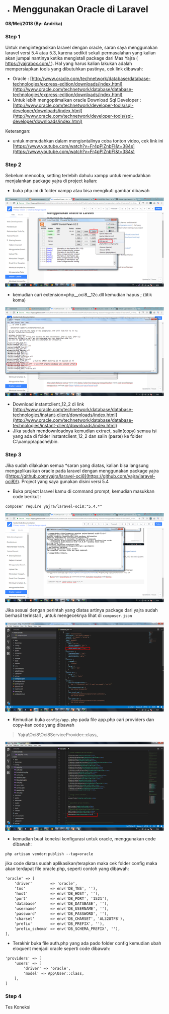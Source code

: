 * # Menggunakan Oracle di Laravel

#### 08/Mei/2018 \(By: Andrika\)

### Step 1

Untuk mengintegrasikan laravel dengan oracle, saran saya menggunakan laravel versi 5.4 atau 5.3, karena sedikit sekali permasalahan yang kalian akan jumpai nantinya ketika mengistall package dari Mas Yajra \( [https://yajrabox.com/ ](https://yajrabox.com/)\). Hal yang harus kalian lakukan adalah mempersiapkan tools yang dibutuhkan pastinya, cek link dibawah:

* Oracle : [http://www.oracle.com/technetwork/database/database-technologies/express-edition/downloads/index.html](http://www.oracle.com/technetwork/database/database-technologies/express-edition/downloads/index.html)
* Untuk lebih mengoptimalkan oracle Download Sql Developer : [http://www.oracle.com/technetwork/developer-tools/sql-developer/downloads/index.html](http://www.oracle.com/technetwork/developer-tools/sql-developer/downloads/index.html)

Keterangan:

* untuk memudahkan dalam mengisntallnya coba tonton video, cek link ini [https://www.youtube.com/watch?v=Fr4pPlZnbFI&t=384s](https://www.youtube.com/watch?v=Fr4pPlZnbFI&t=384s)

### Step 2

Sebelum mencoba, setting terlebih dahulu xampp untuk memudahkan menjalankan package yajra di project kalian:

* buka php.ini di folder xampp atau bisa mengikuti gambar dibawah

![](/assets/import.png)

* kemudian cari extension=php\_\_oci8\_\_12c.dll kemudian hapus ; \(titik koma\)

![](/assets/php_ini.png)

* Download instantclient\_12\_2 di link [http://www.oracle.com/technetwork/database/database-technologies/instant-client/downloads/index.html](http://www.oracle.com/technetwork/database/database-technologies/instant-client/downloads/index.html)
* Jika sudah mendownloadnya kemudian extract, salin\(copy\) semua isi yang ada di folder instantclient\_12\_2 dan salin \(paste\) ke folder C:\xampp\apache\bin.

### Step 3

Jika sudah dilakukan semua \*saran yang diatas, kalian bisa langsung mengaplikasikan oracle pada laravel dengan  menggunakan package yajra \([https://github.com/yajra/laravel-oci8](https://github.com/yajra/laravel-oci8)\). Project yang saya gunakan disini versi 5.4

* Buka project laravel kamu di command prompt, kemudian masukkan code berikut :

```
composer require yajra/laravel-oci8:"5.4.*"
```

![](/assets/composer_yajra.png)

Jika sesuai dengan perintah yang diatas artinya package dari yajra sudah berhasil terinstall , untuk mengeceknya lihat di `composer.json`

![](/assets/composer_json.png)

* Kemudian  buka  `config/app.php` pada file app.php  cari providers dan copy-kan code yang dibawah

> Yajra\Oci8\Oci8ServiceProvider::class,

![](/assets/app.php.png)

* kemudian buat koneksi konfigurasi untuk oracle, menggunakan code dibawah:

```
php artisan vendor:publish --tag=oracle
```

jika code diatas sudah aplikasikan/terapkan maka cek folder config maka akan terdapat file oracle.php, seperti contoh yang dibawah:

```
'oracle' => [
    'driver'        => 'oracle',
    'tns'           => env('DB_TNS', ''),
    'host'          => env('DB_HOST', ''),
    'port'          => env('DB_PORT', '1521'),
    'database'      => env('DB_DATABASE', ''),
    'username'      => env('DB_USERNAME', ''),
    'password'      => env('DB_PASSWORD', ''),
    'charset'       => env('DB_CHARSET', 'AL32UTF8'),
    'prefix'        => env('DB_PREFIX', ''),
    'prefix_schema' => env('DB_SCHEMA_PREFIX', ''),
],
```

* Terakhir buka file auth.php yang ada pado folder config kemudian ubah eloquent menjadi oracle seperti code dibawah:

```
'providers' => [
    'users' => [
        'driver' => 'oracle',
        'model' => App\User::class,
    ],
]
```

### Step 4

Tes Koneksi 



